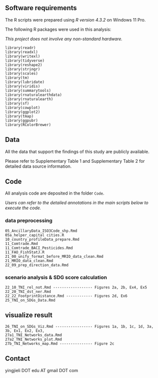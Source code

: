 
## Software requirements

The R scripts were prepared using *R version 4.3.2* on Windows 11 Pro.

The following R packages were used in this analysis:

*This project does not involve any non-standard hardware.* 
```
library(readr)
library(readxl)
library(writexl)
library(tidyverse)
library(reshape2) 
library(stringr)
library(scales)
library(tm)
library(lubridate)
library(viridis)
library(summarytools)
library(rnaturalearthdata)
library(rnaturalearth)
library(sf)
library(cowplot)
library(ggplot2)
library(tmap)
library(ggpubr)
library(RColorBrewer)
```


## Data

All the data that support the findings of this study are publicly available. 

Please refer to Supplementary Table 1 and Supplementary Table 2 for detailed data source information. 


## Code

All analysis code are deposited in the folder `Code`.

*Users can refer to the detailed annotations in the main scripts below to execute the code.*

### data preprocessing
```
05_AncillaryData_ISO3Code_shp.Rmd
05a_helper_capital cities.R
10_country_profileData_prepare.Rmd
11_Comtrade.Rmd
11_Comtrade_BACI_Pesticides.Rmd
11_FAO_FishStatJ.R
21_00_unify_format_before_MRIO_data_clean.Rmd
21_MRIO_data_clean.Rmd
22_09_prep_direction_data.Rmd
```

### scenario analysis & SDG score calculation
```
22_10_TNI_rel_not.Rmd ------------------ Figures 2a, 2b, Ex4, Ex5
22_20_TNI_dst_ner.Rmd  
22_22_FootprintDistance.Rmd ------------ Figures 2d, Ex6
25_TNI_on_SDGs_Data.Rmd
```

## visualize result 
```
26_TNI_on_SDGs_Viz.Rmd ----------------- Figures 1a, 1b, 1c, 1d, 3a, 3b, Ex1, Ex2, Ex3, 
27a1_TNI_Networks_data.Rmd
27a2_TNI_Networks_plot.Rmd
27b_TNI_Networks_map.Rmd --------------- Figure 2c
```


## Contact
yingjieli DOT edu AT gmail DOT com
